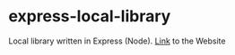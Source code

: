 # express-local-library
Local library written in Express (Node).
[Link](https://local-library-1.herokuapp.com/catalog/authors) to the Website
